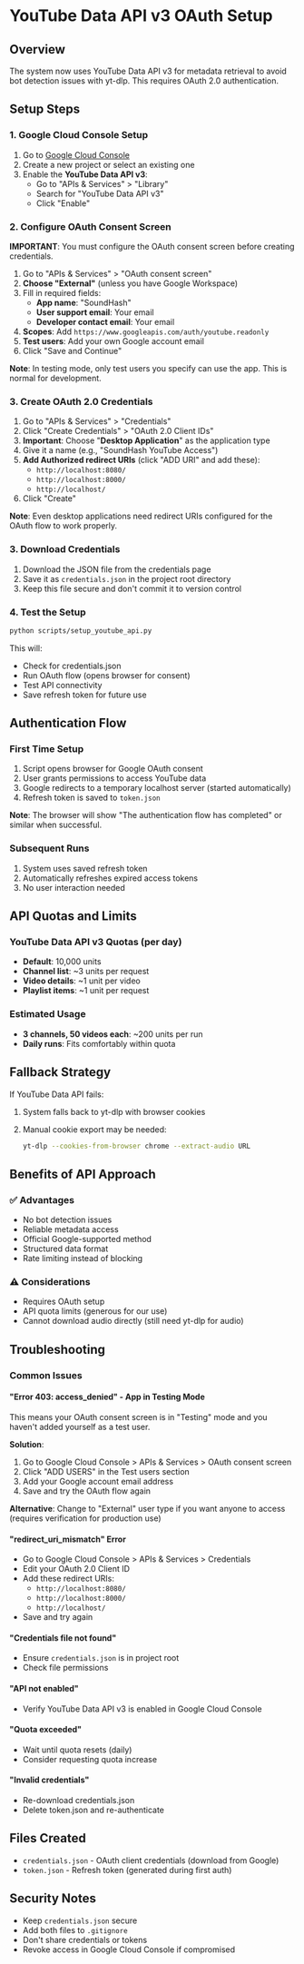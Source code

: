 # YouTube Data API v3 OAuth Setup

## Overview

The system now uses YouTube Data API v3 for metadata retrieval to avoid bot detection issues with yt-dlp. This requires OAuth 2.0 authentication.

## Setup Steps

### 1. Google Cloud Console Setup

1. Go to [Google Cloud Console](https://console.cloud.google.com/)
2. Create a new project or select an existing one
3. Enable the **YouTube Data API v3**:
    - Go to "APIs & Services" > "Library"
    - Search for "YouTube Data API v3"
    - Click "Enable"

### 2. Configure OAuth Consent Screen

**IMPORTANT**: You must configure the OAuth consent screen before creating credentials.

1. Go to "APIs & Services" > "OAuth consent screen"
2. **Choose "External"** (unless you have Google Workspace)
3. Fill in required fields:
    - **App name**: "SoundHash"
    - **User support email**: Your email
    - **Developer contact email**: Your email
4. **Scopes**: Add `https://www.googleapis.com/auth/youtube.readonly`
5. **Test users**: Add your own Google account email
6. Click "Save and Continue"

**Note**: In testing mode, only test users you specify can use the app. This is normal for development.

### 3. Create OAuth 2.0 Credentials

1. Go to "APIs & Services" > "Credentials"
2. Click "Create Credentials" > "OAuth 2.0 Client IDs"
3. **Important**: Choose "**Desktop Application**" as the application type
4. Give it a name (e.g., "SoundHash YouTube Access")
5. **Add Authorized redirect URIs** (click "ADD URI" and add these):
    - `http://localhost:8080/`
    - `http://localhost:8000/`
    - `http://localhost/`
6. Click "Create"

**Note**: Even desktop applications need redirect URIs configured for the OAuth flow to work properly.

### 3. Download Credentials

1. Download the JSON file from the credentials page
2. Save it as `credentials.json` in the project root directory
3. Keep this file secure and don't commit it to version control

### 4. Test the Setup

```bash
python scripts/setup_youtube_api.py
```

This will:

- Check for credentials.json
- Run OAuth flow (opens browser for consent)
- Test API connectivity
- Save refresh token for future use

## Authentication Flow

### First Time Setup

1. Script opens browser for Google OAuth consent
2. User grants permissions to access YouTube data
3. Google redirects to a temporary localhost server (started automatically)
4. Refresh token is saved to `token.json`

**Note**: The browser will show "The authentication flow has completed" or similar when successful.

### Subsequent Runs

1. System uses saved refresh token
2. Automatically refreshes expired access tokens
3. No user interaction needed

## API Quotas and Limits

### YouTube Data API v3 Quotas (per day)

- **Default**: 10,000 units
- **Channel list**: ~3 units per request
- **Video details**: ~1 unit per video
- **Playlist items**: ~1 unit per request

### Estimated Usage

- **3 channels, 50 videos each**: ~200 units per run
- **Daily runs**: Fits comfortably within quota

## Fallback Strategy

If YouTube Data API fails:

1. System falls back to yt-dlp with browser cookies
2. Manual cookie export may be needed:

    ```bash
    yt-dlp --cookies-from-browser chrome --extract-audio URL
    ```

## Benefits of API Approach

### ✅ Advantages

- No bot detection issues
- Reliable metadata access
- Official Google-supported method
- Structured data format
- Rate limiting instead of blocking

### ⚠️ Considerations

- Requires OAuth setup
- API quota limits (generous for our use)
- Cannot download audio directly (still need yt-dlp for audio)

## Troubleshooting

### Common Issues

#### **"Error 403: access_denied" - App in Testing Mode**

This means your OAuth consent screen is in "Testing" mode and you haven't added yourself as a test user.

**Solution**:

1. Go to Google Cloud Console > APIs & Services > OAuth consent screen
2. Click "ADD USERS" in the Test users section
3. Add your Google account email address
4. Save and try the OAuth flow again

**Alternative**: Change to "External" user type if you want anyone to access (requires verification for production use)

#### **"redirect_uri_mismatch" Error**

- Go to Google Cloud Console > APIs & Services > Credentials
- Edit your OAuth 2.0 Client ID
- Add these redirect URIs:
  - `http://localhost:8080/`
  - `http://localhost:8000/`
  - `http://localhost/`
- Save and try again

#### **"Credentials file not found"**

- Ensure `credentials.json` is in project root
- Check file permissions

#### **"API not enabled"**

- Verify YouTube Data API v3 is enabled in Google Cloud Console

#### **"Quota exceeded"**

- Wait until quota resets (daily)
- Consider requesting quota increase

#### **"Invalid credentials"**

- Re-download credentials.json
- Delete token.json and re-authenticate

## Files Created

- `credentials.json` - OAuth client credentials (download from Google)
- `token.json` - Refresh token (generated during first auth)

## Security Notes

- Keep `credentials.json` secure
- Add both files to `.gitignore`
- Don't share credentials or tokens
- Revoke access in Google Cloud Console if compromised

